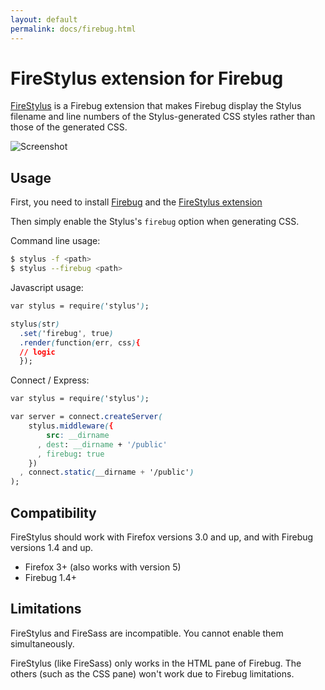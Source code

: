 ```yaml
---
layout: default
permalink: docs/firebug.html
---
```


# FireStylus extension for Firebug

[FireStylus](https://github.com/parallel/firestylus) is a Firebug extension 
that makes Firebug display the Stylus filename and line numbers of 
the Stylus-generated CSS styles rather than those of the generated CSS.

![Screenshot](https://raw.github.com/parallel/firestylus/master/src/chrome/skin/screenshot.png)

## Usage

First, you need to install [Firebug](https://addons.mozilla.org/firefox/downloads/latest/1843/addon-1843-latest.xpi?src=addondetail)
and the [FireStylus extension](https://github.com/parallel/firestylus)

Then simply enable the Stylus's `firebug` option when generating CSS.

Command line usage:

```bash
$ stylus -f <path>
$ stylus --firebug <path>
```
Javascript usage:

```css
var stylus = require('stylus');

stylus(str)
  .set('firebug', true)
  .render(function(err, css){
  // logic
  });
```

Connect / Express:

```css
var stylus = require('stylus');

var server = connect.createServer(
    stylus.middleware({
        src: __dirname
      , dest: __dirname + '/public'
      , firebug: true
    })
  , connect.static(__dirname + '/public')
);
```

## Compatibility

FireStylus should work with Firefox versions 3.0 and up, and with Firebug versions 1.4 and up.

- Firefox 3+ (also works with version 5)
- Firebug 1.4+

## Limitations

FireStylus and FireSass are incompatible. You cannot enable them
simultaneously.

FireStylus (like FireSass) only works in the HTML pane of Firebug. The others
(such as the CSS pane) won't work due to Firebug limitations.
